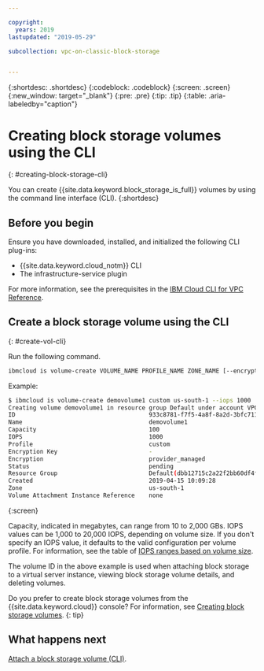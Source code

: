 ```yaml
---

copyright:
  years: 2019
lastupdated: "2019-05-29"

subcollection: vpc-on-classic-block-storage


---
```


{:shortdesc: .shortdesc}
{:codeblock: .codeblock}
{:screen: .screen}
{:new_window: target="_blank"}
{:pre: .pre}
{:tip: .tip}
{:table: .aria-labeledby="caption"}

# Creating block storage volumes using the CLI
{: #creating-block-storage-cli}

You can create {{site.data.keyword.block_storage_is_full}} volumes by using the command line interface (CLI).
{:shortdesc}

## Before you begin

Ensure you have downloaded, installed, and initialized the following CLI plug-ins:

* {{site.data.keyword.cloud_notm}} CLI
* The infrastructure-service plugin

For more information, see the prerequisites in the [IBM Cloud CLI for VPC Reference](/docs/vpc-infrastructure-cli-plugin?topic=vpc-infrastructure-cli-plugin-vpc-reference).

## Create a block storage volume using the CLI
{: #create-vol-cli}

Run the following command.

```bash
ibmcloud is volume-create VOLUME_NAME PROFILE_NAME ZONE_NAME [--encryption-key ENCRYPTION_KEY] [--capacity CAPACITY] [--iops IOPS] [--resource-group-id RESOURCE_GROUP_ID | --resource-group-name RESOURCE_GROUP_NAME] [--json]
```

Example:

```bash
$ ibmcloud is volume-create demovolume1 custom us-south-1 --iops 1000
Creating volume demovolume1 in resource group Default under account VPC 01 as user rtuser1@mycompany.com...
ID                                      933c8781-f7f5-4a8f-8a2d-3bfc711788ee
Name                                    demovolume1
Capacity                                100
IOPS                                    1000
Profile                                 custom
Encryption Key                          -
Encryption                              provider_managed
Status                                  pending
Resource Group                          Default(dbb12715c2a22f2bb60df4ffd4a543f2)
Created                                 2019-04-15 10:09:28
Zone                                    us-south-1
Volume Attachment Instance Reference    none
```
{:screen}

Capacity, indicated in megabytes, can range from 10 to 2,000 GBs.  IOPS values can be 1,000 to 20,000 IOPS, depending on volume size. If you don't specify an IOPS value, it defaults to the valid configuration per volume profile. For information, see the table of [IOPS ranges based on volume size](/docs/vpc-on-classic-block-storage?topic=vpc-on-classic-block-storage-block-storage-profiles#custom).

The volume ID in the above example is used when attaching block storage to a virtual server instance, viewing block storage volume details, and deleting volumes.

Do you prefer to create block storage volumes from the {{site.data.keyword.cloud}} console? For information, see [Creating block storage volumes](/docs/vpc-on-classic-block-storage?topic=vpc-on-classic-block-storage-creating-block-storage).
{: tip}

## What happens next

[Attach a block storage volume (CLI)](/docs/vpc-on-classic-block-storage?topic=vpc-on-classic-block-storage-attaching-block-storage-cli).
